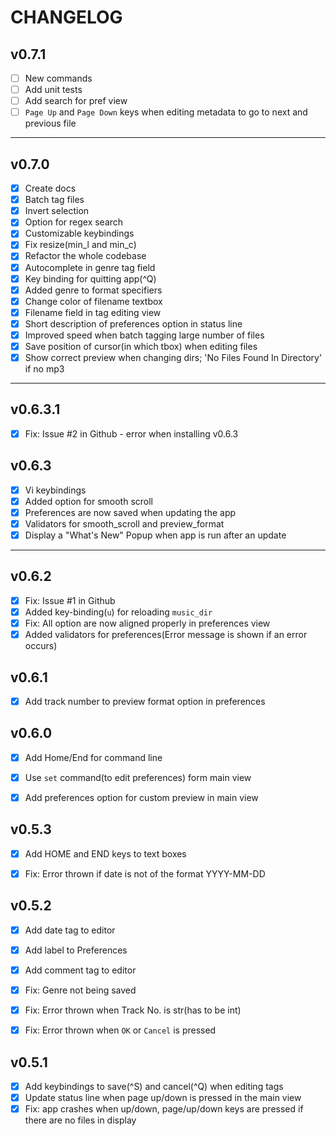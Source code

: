 CHANGELOG
=========

v0.7.1
------

- [ ] New commands
- [ ] Add unit tests
- [ ] Add search for pref view
- [ ] `Page Up` and `Page Down` keys when editing metadata to go to next and previous file

- - -

v0.7.0
------

- [x] Create docs
- [x] Batch tag files
- [x] Invert selection
- [x] Option for regex search
- [x] Customizable keybindings
- [x] Fix resize(min_l and min_c)
- [x] Refactor the whole codebase
- [x] Autocomplete in genre tag field
- [x] Key binding for quitting app(^Q)
- [x] Added genre to format specifiers
- [x] Change color of filename textbox
- [x] Filename field in tag editing view
- [x] Short description of preferences option in status line
- [x] Improved speed when batch tagging large number of files
- [x] Save position of cursor(in which tbox) when editing files
- [x] Show correct preview when changing dirs; 'No Files Found In Directory' if no mp3

- - -

v0.6.3.1
--------

- [x] Fix: Issue #2 in Github - error when installing v0.6.3

v0.6.3
------

- [x] Vi keybindings
- [x] Added option for smooth scroll
- [x] Preferences are now saved when updating the app
- [x] Validators for smooth_scroll and preview_format
- [x] Display a "What's New" Popup when app is run after an update

- - -

v0.6.2
------

- [x] Fix: Issue #1 in Github
- [x] Added key-binding(`u`) for reloading `music_dir`
- [x] Fix: All option are now aligned properly in preferences view
- [x] Added validators for preferences(Error message is shown if an error occurs)

v0.6.1
------

- [x] Add track number to preview format option in preferences

v0.6.0
------

- [x] Add Home/End for command line
- [x] Use `set` command(to edit preferences) form main view
- [x] Add preferences option for custom preview in main view


v0.5.3
------

- [x] Add HOME and END keys to text boxes
- [x] Fix: Error thrown if date is not of the format YYYY-MM-DD


v0.5.2
------

- [x] Add date tag to editor
- [x] Add label to Preferences
- [x] Add comment tag to editor
- [x] Fix: Genre not being saved
- [x] Fix: Error thrown when Track No. is str(has to be int)
- [x] Fix: Error thrown when `OK` or `Cancel` is pressed


v0.5.1
------

- [x] Add keybindings to save(^S) and cancel(^Q) when editing tags
- [x] Update status line when page up/down is pressed in the main view
- [x] Fix: app crashes when up/down, page/up/down keys are pressed if there are no files in display
